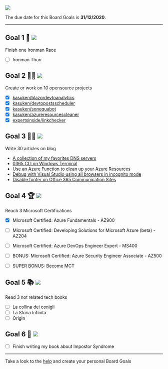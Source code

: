 <div aling="center">
    <img src="https://dev-to-uploads.s3.amazonaws.com/i/9qz2lx0uxzbafajhl9zb.png">
</div>

The due date for this Board Goals is **31/12/2020**.

---

## Goal 1 🏅 ![](https://img.shields.io/badge/progress-0%25-red.svg)

Finish one Ironman Race

- [ ] Ironman Thun

## Goal 2 👨‍💻 ![](https://img.shields.io/badge/progress-50%25-yellow.svg)

Create or work on 10 opensource projects

- [x] [kasuken/blazordevtoanalytics](https://github.com/kasuken/BlazorDevToAnalytics)
- [x] [kasuken/devtopostsscheduler](https://github.com/kasuken/DevToPostsScheduler)
- [x] [kasuken/sonequabot](https://github.com/kasuken/sonequabot)
- [x] [kasuken/azureresourcescleaner](https://github.com/kasuken/AzureResourcesCleaner) 
- [x] [expertsinside/linkchecker](https://github.com/expertsinside/LinkChecker) 

## Goal 3 ✍🏻 ![](https://img.shields.io/badge/progress-16%25-yellow.svg)

Write 30 articles on blog

- [A collection of my favorites DNS servers](https://dev.to/expertsinside/a-collection-of-my-favorites-dns-servers-bc0)
- [0365 CLI on Windows Terminal](https://dev.to/expertsinside/0365-cli-on-windows-terminal-3cb9)
- [Use an Azure Function to clean up your Azure Resources](https://dev.to/expertsinside/use-an-azure-function-to-clean-up-your-azure-resources-1hdp)
- [Debug with Visual Studio using all browsers in incognito mode](https://dev.to/expertsinside/debug-with-visual-studio-using-all-browsers-in-incognito-mode-57mb)
- [Disable footer on Office 365 Communication Sites](https://dev.to/expertsinside/disable-footer-on-office-365-communication-sites-25ki)

## Goal 4 🏆 ![](https://img.shields.io/badge/progress-33%25-yellow.svg)

Reach 3 Microsoft Certifications

- [x] Microsoft Certified: Azure Fundamentals - AZ900
- [ ] Microsoft Certified: Developing Solutions for Microsoft Azure (beta) - AZ204
- [ ] Microsoft Certified: Azure DevOps Engineer Expert - MS400

- [ ] BONUS: Microsoft Certified: Azure Security Engineer Associate - AZ500
- [ ] SUPER BONUS: Become MCT

## Goal 5 📚 ![](https://img.shields.io/badge/progress-0%25-red.svg)

Read 3 not related tech books

- [ ] La collina dei conigli
- [ ] La Storia Infinita
- [ ] Origin

## Goal 6 📖 ![](https://img.shields.io/badge/progress-50%25-yellow.svg)

- [ ] Finish writing my book about Impostor Syndrome

---

Take a look to the [help](HELP.md) and create your personal Board Goals
